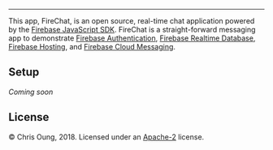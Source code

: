 
---------------------------

This app, FireChat, is an open source, real-time chat application powered by the [Firebase JavaScript SDK](https://firebase.google.com/docs/web/setup). FireChat is a straight-forward messaging app to demonstrate [Firebase Authentication](#), [Firebase Realtime Database](#), [Firebase Hosting](#), and [Firebase Cloud Messaging](#).

Setup
-----

*Coming soon* 
 
License 
-------

© Chris Oung, 2018. Licensed under an [Apache-2](https://github.com/chrisoung/firebase-web/blob/master/LICENSE) license.

